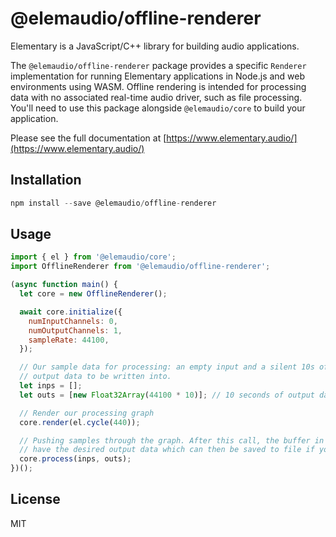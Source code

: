 # @elemaudio/offline-renderer

Elementary is a JavaScript/C++ library for building audio applications.

The `@elemaudio/offline-renderer` package provides a specific `Renderer` implementation
for running Elementary applications in Node.js and web environments using WASM. Offline
rendering is intended for processing data with no associated real-time audio driver, such
as file processing. You'll need to use this package alongside `@elemaudio/core` to build
your application.


Please see the full documentation at [https://www.elementary.audio/](https://www.elementary.audio/)

## Installation

```js
npm install --save @elemaudio/offline-renderer
```

## Usage

```js
import { el } from '@elemaudio/core';
import OfflineRenderer from '@elemaudio/offline-renderer';

(async function main() {
  let core = new OfflineRenderer();

  await core.initialize({
    numInputChannels: 0,
    numOutputChannels: 1,
    sampleRate: 44100,
  });

  // Our sample data for processing: an empty input and a silent 10s of
  // output data to be written into.
  let inps = [];
  let outs = [new Float32Array(44100 * 10)]; // 10 seconds of output data

  // Render our processing graph
  core.render(el.cycle(440));

  // Pushing samples through the graph. After this call, the buffer in `outs` will
  // have the desired output data which can then be saved to file if you like.
  core.process(inps, outs);
})();
```

## License

MIT
